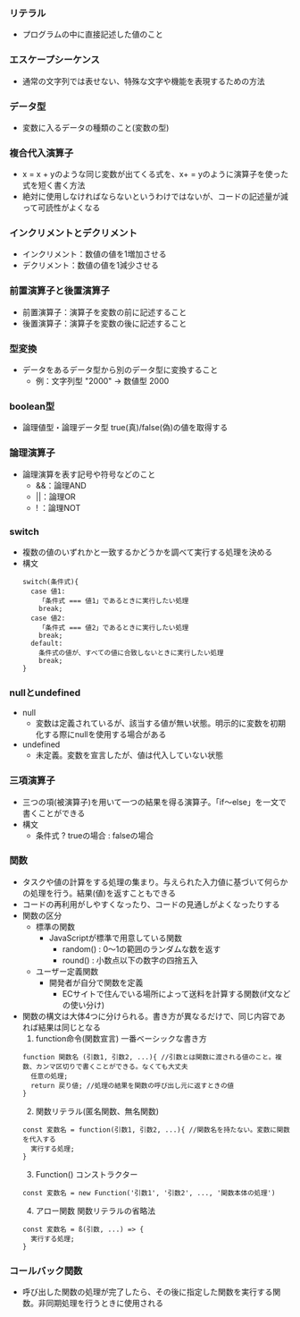 ### リテラル
- プログラムの中に直接記述した値のこと

### エスケープシーケンス
- 通常の文字列では表せない、特殊な文字や機能を表現するための方法

### データ型
- 変数に入るデータの種類のこと(変数の型)

### 複合代入演算子
- x = x + yのような同じ変数が出てくる式を、x+ = yのように演算子を使った式を短く書く方法
- 絶対に使用しなければならないというわけではないが、コードの記述量が減って可読性がよくなる

### インクリメントとデクリメント
- インクリメント：数値の値を1増加させる
- デクリメント：数値の値を1減少させる

### 前置演算子と後置演算子
- 前置演算子：演算子を変数の前に記述すること
- 後置演算子：演算子を変数の後に記述すること

### 型変換
- データをあるデータ型から別のデータ型に変換すること
  - 例：文字列型 "2000" → 数値型 2000

### boolean型
- 論理値型・論理データ型 true(真)/false(偽)の値を取得する

### 論理演算子
- 論理演算を表す記号や符号などのこと
  - &&：論理AND
  - ||：論理OR
  - ! ：論理NOT

### switch
- 複数の値のいずれかと一致するかどうかを調べて実行する処理を決める
- 構文
  ```
  switch(条件式){
    case 値1:
      「条件式 === 値1」であるときに実行したい処理
      break;
    case 値2:
      「条件式 === 値2」であるときに実行したい処理
      break;
    default:
      条件式の値が、すべての値に合致しないときに実行したい処理
      break;
  }
  ```

### nullとundefined
- null
  - 変数は定義されているが、該当する値が無い状態。明示的に変数を初期化する際にnullを使用する場合がある
- undefined
  - 未定義。変数を宣言したが、値は代入していない状態

### 三項演算子
- 三つの項(被演算子)を用いて一つの結果を得る演算子。「if〜else」を一文で書くことができる
- 構文
  - 条件式 ? trueの場合 : falseの場合

### 関数
- タスクや値の計算をする処理の集まり。与えられた入力値に基づいて何らかの処理を行う。結果(値)を返すこともできる
- コードの再利用がしやすくなったり、コードの見通しがよくなったりする
- 関数の区分
  - 標準の関数
    - JavaScriptが標準で用意している関数
      - random() : 0〜1の範囲のランダムな数を返す
      - round() : 小数点以下の数字の四捨五入
  - ユーザー定義関数
    - 開発者が自分で関数を定義
      - ECサイトで住んでいる場所によって送料を計算する関数(if文などの使い分け)
- 関数の構文は大体4つに分けられる。書き方が異なるだけで、同じ内容であれば結果は同じとなる
  1. function命令(関数宣言) 一番ベーシックな書き方
  ```
  function 関数名 (引数1, 引数2, ...){ //引数とは関数に渡される値のこと。複数、カンマ区切りで書くことができる。なくても大丈夫
    任意の処理;
    return 戻り値; //処理の結果を関数の呼び出し元に返すときの値
  }
  ```
  2. 関数リテラル(匿名関数、無名関数)
  ```
  const 変数名 = function(引数1, 引数2, ...){ //関数名を持たない。変数に関数を代入する
    実行する処理;
  }
  ```
  3. Function() コンストラクター
  ```
  const 変数名 = new Function('引数1', '引数2', ..., '関数本体の処理')
  ```
  4. アロー関数 関数リテラルの省略法
  ```
  const 変数名 = ß(引数, ...) => {
    実行する処理;
  }
  ```

### コールバック関数
- 呼び出した関数の処理が完了したら、その後に指定した関数を実行する関数。非同期処理を行うときに使用される